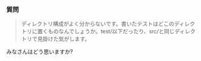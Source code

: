 ### 質問

> ディレクトリ構成がよく分からないです。書いたテストはどこのディレクトリに置くものなんでしょうか。test/以下だったり、src/と同じディレクトリで見掛けた気がします。 <!-- .element: style="font-size: 80%" -->

みなさんはどう思いますか?
